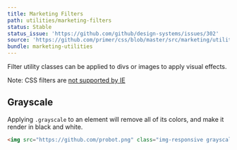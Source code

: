```yaml
---
title: Marketing Filters
path: utilities/marketing-filters
status: Stable
status_issue: 'https://github.com/github/design-systems/issues/302'
source: 'https://github.com/primer/css/blob/master/src/marketing/utilities/filters.scss'
bundle: marketing-utilities
---
```


Filter utility classes can be applied to divs or images to apply visual effects.

<div class="flash flash-warn">
  Note: CSS filters are <a href="http://caniuse.com/#feat=css-filters">not supported by IE</a>
</div>

## Grayscale

Applying `.grayscale` to an element will remove all of its colors, and make it render in black and white.

```html
<img src="https://github.com/probot.png" class="img-responsive grayscale" alt="">
```
